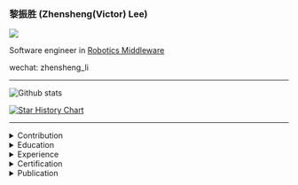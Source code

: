 ### 黎振胜 (Zhensheng(Victor) Lee)

![](https://visitor-badge.glitch.me/badge?page_id=ZhenshengLee.ZhenshengLee)

Software engineer in [Robotics Middleware](https://en.wikipedia.org/wiki/Robotics_middleware)

wechat: zhensheng_li

--------

![Github stats](https://github-readme-stats.vercel.app/api?username=ZhenshengLee&theme=default&count_private=true&show_icons=false&hide_title=false&include_all_commits=false)

[![Star History Chart](https://api.star-history.com/svg?repos=ZhenshengLee/ros2_shm_msgs,ZhenshengLee/dig-into-ros2,ZhenshengLee/perception_cupoch,ZhenshengLee/perception_cuda_pcl,ZhenshengLee/ros2_jetson_benchmarks,ZhenshengLee/performance_test&type=Date)](https://star-history.com/#ZhenshengLee/ros2_shm_msgs&ZhenshengLee/dig-into-ros2&ZhenshengLee/perception_cupoch&ZhenshengLee/perception_cuda_pcl&ZhenshengLee/ros2_jetson_benchmarks&ZhenshengLee/performance_test&Date)

--------

<details><summary>Contribution</summary><div>

#### [Streaming](https://en.wikipedia.org/wiki/Stream_processing) based [**automotive middleware**](https://drivingembeddedexcellence.com/automotive-middleware/) specifically in Compute Graph Framework (CGF) and System Task Manager (STM) Scheduler from [Nvidia DriveWorks SDK](https://developer.nvidia.com/drive/driveworks)

- [**nv_dwcgf_demo**](https://github.com/ZhenshengLee/nv_dwcgf_demo)
  
#### [Pubsub](https://en.wikipedia.org/wiki/Publish%E2%80%93subscribe_pattern)-[messaging](https://en.wikipedia.org/wiki/Messaging_pattern) based [**Robotics Middleware**](https://en.wikipedia.org/wiki/Robotics_middleware) specifically in rclcpp, rcl and rmw from OSRF ROS2

- [**rmw_iceoryx**](https://github.com/ros2/rmw_iceoryx)
- [**ros2_shm_msgs**](https://github.com/ZhenshengLee/ros2_shm_msgs)
- [**message_filters**](https://github.com/ros2/message_filters)
- [**micro-ROS_freertos_apps**](https://github.com/micro-ROS/freertos_apps)
- [**ros2_mcu**](https://github.com/ZhenshengLee/ros2_mcu)
  
#### GPU based [**Hardware Acceleration**](https://en.wikipedia.org/wiki/Hardware_acceleration) specifically in CUDA

- [**perception_cupoch**](https://github.com/ZhenshengLee/perception_cupoch)
- [**perception_cuda_pcl**](https://github.com/ZhenshengLee/perception_cuda_pcl)
- [**cupoch**](https://github.com/neka-nat/cupoch)

#### [**Rust**](https://en.wikipedia.org/wiki/Rust_(programming_language)) programming specifically with cpp

- [**iceoryx-rust**](https://github.com/ZhenshengLee/iceoryx-rust)
  
</div></details>

<details><summary>Education</summary><div>

- **Master's degree** in [Robotics Engineering](https://en.wikipedia.org/wiki/Robotics), [Central South University](https://cmee.csu.edu.cn/english/), China [2014-2017]

</div></details>

<details><summary>Experience</summary><div>

- **Software Engineer** in [automotive middleware](https://drivingembeddedexcellence.com/automotive-middleware/) for [ADAS](https://en.wikipedia.org/wiki/Advanced_driver-assistance_system) system, [GACRND](), China [2022-]
- **Software Engineer** in [robotics middleware](https://en.wikipedia.org/wiki/Robotics_middleware) for [LSAV](https://golden.com/wiki/Low-Speed_Autonomy-8AP89VX) system, [BZL Corporation](https://www.bzlrobot.com/), China [2019-2022]
- **Software Engineer** in [application server middleware](http://wwwlgis.informatik.uni-kl.de/cms/fileadmin/courses/ws1516/middleware/Chapter_5_Application_Server_Middleware.pdf) for 5G [fronthaul](https://en.wikipedia.org/wiki/Fronthaul) [network switch](https://en.wikipedia.org/wiki/Network_switch), [ZTE Corporation](https://www.zte.com.cn/global/), China [2017-2019]

</div></details>

<details><summary>Certification</summary><div>

- **[Project Management Professional](https://en.wikipedia.org/wiki/Project_Management_Professional) (PMI-PMP)**, [Project Management Institute](https://www.pmi.org/), [2019-]
- **[System Architect](https://en.wikipedia.org/wiki/Systems_architect)**,  [Qualification Certificate of Computer and Software Technology Proficiency](https://zh.wikipedia.org/wiki/%E5%85%A8%E5%9B%BD%E8%AE%A1%E7%AE%97%E6%9C%BA%E6%8A%80%E6%9C%AF%E4%B8%8E%E8%BD%AF%E4%BB%B6%E4%B8%93%E4%B8%9A%E6%8A%80%E6%9C%AF%E8%B5%84%E6%A0%BC%EF%BC%88%E6%B0%B4%E5%B9%B3%EF%BC%89%E8%80%83%E8%AF%95), [MIIT](https://www.miiteec.org.cn/), China[2019-]

</div></details>

<details><summary>Publication</summary><div>

- [Design and Implementation of a software platform for interaction between human and remote mobile robots](https://doi.org/10.16526/j.cnki.11-4762/tp.2017.04.034)

</div></details>
